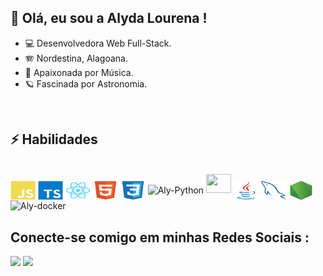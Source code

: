 ## 👋 Olá, eu sou a Alyda Lourena !
- 💻 Desenvolvedora Web Full-Stack.
- 🪗 Nordestina, Alagoana.
- 🎵 Apaixonada por Música.
- 🪐 Fascinada por Astronomia.
</br>

## ⚡ Habilidades

<div style="display: inline_block"><br>
  <img align="center" alt="Aly-Js" height="30" width="40" src="https://raw.githubusercontent.com/devicons/devicon/master/icons/javascript/javascript-plain.svg">
   <img align="center" alt="Aly-TS" height="30" width= 40" src="https://raw.githubusercontent.com/devicons/devicon/master/icons/typescript/typescript-original.svg"/>
  <img align="center" alt="Aly-React" height="30" width= 40" src="https://raw.githubusercontent.com/devicons/devicon/master/icons/react/react-original.svg"/>
  <img align="center" alt="Aly-HTML"  height="30" width="40" src="https://raw.githubusercontent.com/devicons/devicon/master/icons/html5/html5-original.svg">
  <img align="center" alt="Aly-CSS" height="30" width="40" src="https://raw.githubusercontent.com/devicons/devicon/master/icons/css3/css3-original.svg">
  <img align="center" alt="Aly-Python" height="30" width="40" src="https://cdn.jsdelivr.net/gh/devicons/devicon/icons/python/python-original.svg" />
     <img src="https://cdn.jsdelivr.net/gh/devicons/devicon/icons/git/git-plain.svg" height="30" width="40"
 src="https://raw.githubusercontent.com/devicons/devicon/master/icons/mysql/mysql-original.svg">
  <img align="center" alt="Aly-JAVA" height="30" width= 40"
  src="https://raw.githubusercontent.com/devicons/devicon/master/icons/java/java-original.svg"/>
  <img align="center" alt="Rafa-CSS" height="30" width="40" src="https://raw.githubusercontent.com/devicons/devicon/master/icons/mysql/mysql-original.svg">
   <img align="center" alt="Aly-TS" height="30" width= 40" src="https://raw.githubusercontent.com/devicons/devicon/master/icons/nodejs/nodejs-original.svg"/>
   <img align="center" alt="Aly-docker" height="30" width= 70" src="https://img.shields.io/badge/-Docker-05122A?style=flat&logo=docker"/>

   </br>

   ## Conecte-se comigo em minhas Redes Sociais :
 
<div> 
  <a href="https://www.instagram.com/alydalourena/" target="_blank"><img src="https://img.shields.io/badge/-Instagram-%23E4405F?style=for-the-badge&logo=instagram&logoColor=white" target="_blank"></a>
  <a href="https://www.linkedin.com/in/alyda-lourena-365289202/" target="_blank"><img src="https://img.shields.io/badge/-LinkedIn-%230077B5?style=for-the-badge&logo=linkedin&logoColor=white" target="_blank"></a> 
 
</div>
